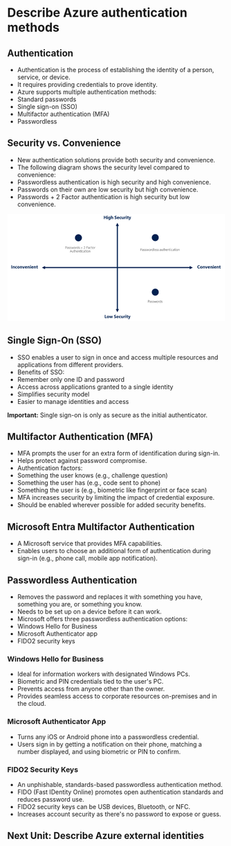 # Describe Azure authentication methods

## Authentication

- Authentication is the process of establishing the identity of a person, service, or device.
- It requires providing credentials to prove identity.
- Azure supports multiple authentication methods:
- Standard passwords
- Single sign-on (SSO)
- Multifactor authentication (MFA)
- Passwordless

## Security vs. Convenience

- New authentication solutions provide both security and convenience.
- The following diagram shows the security level compared to convenience:
- Passwordless authentication is high security and high convenience.
- Passwords on their own are low security but high convenience.
- Passwords + 2 Factor authentication is high security but low convenience.

![alt text](./Images/image-1.png)

## Single Sign-On (SSO)

- SSO enables a user to sign in once and access multiple resources and applications from different providers.
- Benefits of SSO:
- Remember only one ID and password
- Access across applications granted to a single identity
- Simplifies security model
- Easier to manage identities and access

**Important:** Single sign-on is only as secure as the initial authenticator.

## Multifactor Authentication (MFA)

- MFA prompts the user for an extra form of identification during sign-in.
- Helps protect against password compromise.
- Authentication factors:
- Something the user knows (e.g., challenge question)
- Something the user has (e.g., code sent to phone)
- Something the user is (e.g., biometric like fingerprint or face scan)
- MFA increases security by limiting the impact of credential exposure.
- Should be enabled wherever possible for added security benefits.

## Microsoft Entra Multifactor Authentication

- A Microsoft service that provides MFA capabilities.
- Enables users to choose an additional form of authentication during sign-in (e.g., phone call, mobile app notification).

## Passwordless Authentication

- Removes the password and replaces it with something you have, something you are, or something you know.
- Needs to be set up on a device before it can work.
- Microsoft offers three passwordless authentication options:
- Windows Hello for Business
- Microsoft Authenticator app
- FIDO2 security keys

### Windows Hello for Business

- Ideal for information workers with designated Windows PCs.
- Biometric and PIN credentials tied to the user's PC.
- Prevents access from anyone other than the owner.
- Provides seamless access to corporate resources on-premises and in the cloud.

### Microsoft Authenticator App

- Turns any iOS or Android phone into a passwordless credential.
- Users sign in by getting a notification on their phone, matching a number displayed, and using biometric or PIN to confirm.

### FIDO2 Security Keys

- An unphishable, standards-based passwordless authentication method.
- FIDO (Fast IDentity Online) promotes open authentication standards and reduces password use.
- FIDO2 security keys can be USB devices, Bluetooth, or NFC.
- Increases account security as there's no password to expose or guess.

## Next Unit: Describe Azure external identities
